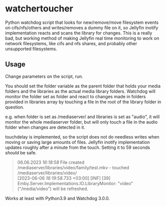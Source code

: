 # watchertoucher
Python watchdog script that looks for new/remove/move filesystem events on cifs/nfs/others and writes/removes a dummy file on it, so Jellyfin inotify implementation reacts  and scans the library for changes. This is a really bad, but working method of making Jellyfin real time monitoring to work on network filesystems, like cifs and nfs shares, and probably other unsupported filesystems.

## Usage
Change parameters on the script, run.<br>

You should set the folder variable as the parent folder that holds your media folders and the libraries as the actual media library folders. Watchdog will monitor the folder set as folder and react to changes made in folders provided in libraries array by touching a file in the root of the library folder in question.<br>

e.g. when folder is set as /mediaserver/ and libraries is set as "audio", it will monitor the whole mediaserver folder, but will only touch a file in the audio folder when changes are detected in it.<br>

touchdelay is implemented, so the script does not do needless writes when moving or saving large amounts of files. Jellyfin inotify implementation updates roughly after a minute from the touch. Setting it to 59 seconds *should* be safe.
>06.06.2023 *16:18:58* File created /mediaserver/libraries/video/family/test.mkv - touched /mediaserver/libraries/video/<br>
>[2023-06-06 *16:19:58*.733 +03:00] [INF] [39] Emby.Server.Implementations.IO.LibraryMonitor: "video" ("/media/video") will be refreshed.

Works at least with Python3.9 and Watchdog 3.0.0.
